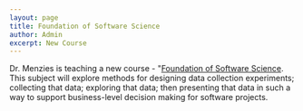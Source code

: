 ```yaml
---
layout: page
title: Foundation of Software Science 
author: Admin
excerpt: New Course 
---
```


Dr. Menzies is teaching a new course - "[Foundation of Software Science](http://tiny.cc/fss2016).
This subject will explore methods for designing data collection experiments; collecting that data; 
exploring that data; then presenting that data in such a way to support business-level decision making for software projects.
